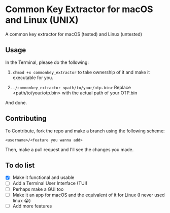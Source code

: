 # Common Key Extractor for macOS and Linux (UNIX)
A common key extractor for macOS (tested) and Linux (untested)

## Usage
In the Terminal, please do the following:

1. `chmod +x commonkey_extractor` to take ownership of it and make it executable for you.

2. `./commonkey_extractor <path/to/your/otp.bin>` Replace <path/to/your/otp.bin> with the actual path of your OTP.bin

And done.

## Contributing
To Contribute, fork the repo and make a branch using the following scheme:

`<username>/<feature you wanna add>`

Then, make a pull request and I'll see the changes you made.

## To do list

- [x] Make it functional and usable
- [ ] Add a Terminal User Interface (TUI)
- [ ] Perhaps make a GUI too
- [ ] Make it an app for macOS and the equivalent of it for Linux (I never used linux 😭)
- [ ] Add more features
